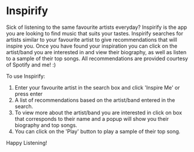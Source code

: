 # Inspirify

Sick of listening to the same favourite artists everyday? Inspirify is the app you are looking to find music that suits your tastes. Inspirify searches for artists similar to your favourite artist to give recommendations that will inspire you. Once you have found your inspiration you can click on the artist/band you are interested in and view their biography, as well as listen to a sample of their top songs. All recommendations are provided courtesy of Spotify and me! :)

To use Inspirify:

1. Enter your favourite artist in the search box and click 'Inspire Me' or press enter
2. A list of recommendations based on the artist/band entered in the search.
3. To view more about the artist/band you are interested in click on box that corresponds to their name and a popup will show you their biography and top songs.
4. You can click on the 'Play' button to play a sample of their top song.

Happy Listening!
